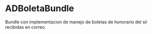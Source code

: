 # ADBoletaBundle

Bundle con implementacion de manejo de boletas de honorario del sii recibidas en correo.

